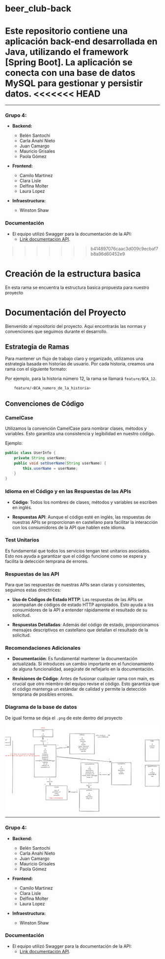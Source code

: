 # beer_club-back
Este repositorio contiene una aplicación back-end desarrollada en Java, utilizando el framework [Spring Boot]. La aplicación se conecta con una base de datos MySQL para gestionar y persistir datos.
<<<<<<< HEAD
=======

___

<h3>Grupo 4:</h3>

- **Backend:**
    - Belén Santochi
    - Carla Anahí Nieto
    - Juan Camargo
    - Mauricio Grisales
    - Paola Gómez
      <br>

- **Frontend:**
    - Camilo Martinez
    - Clara Lisle
    - Delfina Molter
    - Laura Lopez
      <br>

- **Infraestructura:**
    - Winston Shaw 

<h3>Documentación</h3>

- El equipo utilizó Swagger para la documentación de la API:
    - [Link documentación API](http://localhost:8080/api/v1/swagger-ui/index.html#/).

>>>>>>> b414897076caac3d009c9ecbaf7b8a96d60452e9
# Creación de la estructura basica
En esta rama se encuentra la estructura basica propuesta para nuestro proyecto
# Documentación del Proyecto

Bienvenido al repositorio del proyecto. Aquí encontrarás las normas y convenciones que seguimos durante el desarrollo.

## Estrategia de Ramas

Para mantener un flujo de trabajo claro y organizado, utilizamos una estrategia basada en historias de usuario. Por cada historia, creamos una rama con el siguiente formato:

Por ejemplo, para la historia número 12, la rama se llamará `feature/BCA_12`.
```bash
    feature/<BCA_numero_de_la_historia>
```

## Convenciones de Código

### CamelCase

Utilizamos la convención CamelCase para nombrar clases, métodos y variables. Esto garantiza una consistencia y legibilidad en nuestro código.

Ejemplo:

```java
public class UserInfo {
    private String userName;
    public void setUserName(String userName) {
        this.userName = userName;
    }
}
```

### Idioma en el Código y en las Respuestas de las APIs
* **Código**: Todos los nombres de clases, métodos y variables se escriben en inglés.

* **Respuestas API**: Aunque el código esté en inglés, las respuestas de nuestras APIs se proporcionan en castellano para facilitar la interacción con los consumidores de la API que hablen este idioma.

### Test Unitarios
Es fundamental que todos los servicios tengan test unitarios asociados. Esto nos ayuda a garantizar que el código funcione como se espera y facilita la detección temprana de errores.

### Respuestas de las API
Para que las respuestas de nuestras APIs sean claras y consistentes, seguimos estas directrices:

* **Uso de Códigos de Estado HTTP**: Las respuestas de las APIs se acompañan de códigos de estado HTTP apropiados. Esto ayuda a los consumidores de la API a entender rápidamente el resultado de su solicitud.

* **Respuestas Detalladas**: Además del código de estado, proporcionamos mensajes descriptivos en castellano que detallan el resultado de la solicitud.

### Recomendaciones Adicionales
* **Documentación**: Es fundamental mantener la documentación actualizada. Si introduces un cambio importante en el funcionamiento de alguna funcionalidad, asegúrate de reflejarlo en la documentación.

* **Revisiones de Código**: Antes de fusionar cualquier rama con main, es crucial que otro miembro del equipo revise el código. Esto garantiza que el código mantenga un estándar de calidad y permite la detección temprana de posibles errores.

### Diagrama de la base de datos
De igual forma se deja el `.png` de este dentro del proyecto

![Diagrama de la base de datos](/Esquema.png)

___

<h3>Grupo 4:</h3>

- **Backend:**
    - Belén Santochi
    - Carla Anahí Nieto
    - Juan Camargo
    - Mauricio Grisales
    - Paola Gómez
      <br>

- **Frontend:**
    - Camilo Martinez
    - Clara Lisle
    - Delfina Molter
    - Laura Lopez
      <br>

- **Infraestructura:**
    - Winston Shaw 

<h3>Documentación</h3>

- El equipo utilizó Swagger para la documentación de la API:
    - [Link documentación API](http://localhost:8080/api/v1/swagger-ui/index.html#/).
